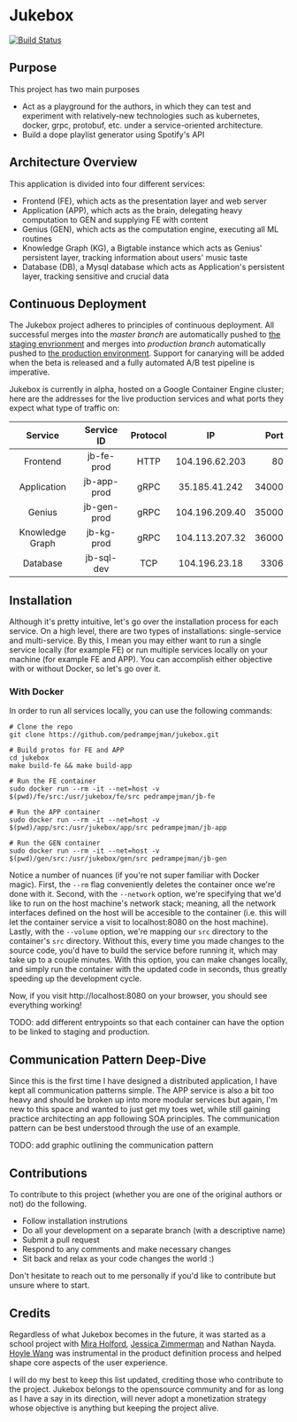 # Jukebox
[![Build Status](https://travis-ci.org/PedramPejman/jukebox.svg?branch=master)](https://travis-ci.org/PedramPejman/jukebox)

## Purpose

This project has two main purposes

- Act as a playground for the authors, in which they can test and experiment with relatively-new technologies such as kubernetes, docker, grpc, protobuf, etc. under a service-oriented architecture. 
- Build a dope playlist generator using Spotify's API

## Architecture Overview
This application is divided into four different services:

- Frontend (FE), which acts as the presentation layer and web server
- Application (APP), which acts as the brain, delegating heavy computation to GEN and supplying FE with content
- Genius (GEN), which acts as the computation engine, executing all ML routines
- Knowledge Graph (KG), a Bigtable instance which acts as Genius' persistent layer, tracking information about users' music taste
- Database (DB), a Mysql database which acts as Application's persistent layer, tracking sensitive and crucial data


## Continuous Deployment
The Jukebox project adheres to principles of continuous deployment. All successful merges into the *master branch* are automatically pushed to [the staging envrionment](http://staging.jukebox.life) and merges into *production branch* automatically pushed to [the production environment](http://jukebox.life). Support for canarying will be added when the beta is released and a fully automated A/B test pipeline is imperative.

Jukebox is currently in alpha, hosted on a Google Container Engine cluster; here are the addresses for the live production services and what ports they expect what type of traffic on:


| Service         | Service ID           | Protocol | IP              | Port  |
|:---------------:|:--------------------:|:--------:|:---------------:|------:|
| Frontend        | jb-fe-prod           | HTTP     | 104.196.62.203  | 80    |
| Application     | jb-app-prod          | gRPC     | 35.185.41.242   | 34000 |
| Genius          | jb-gen-prod          | gRPC     | 104.196.209.40  | 35000 |
| Knowledge Graph | jb-kg-prod           | gRPC     | 104.113.207.32  | 36000 |
| Database        | jb-sql-dev           | TCP      | 104.196.23.18   | 3306  |

## Installation

Although it's pretty intuitive, let's go over the installation process for each service. On a high level, there are two types of installations: single-service and multi-service. By this, I mean you may either want to run a single service locally (for example FE) or run multiple services locally on your machine (for example FE and APP). You can accomplish either objective with or without Docker, so let's go over it.

### With Docker
In order to run all services locally, you can use the following commands:

```{r, engine='bash', count_lines}
# Clone the repo
git clone https://github.com/pedrampejman/jukebox.git

# Build protos for FE and APP
cd jukebox
make build-fe && make build-app

# Run the FE container
sudo docker run --rm -it --net=host -v $(pwd)/fe/src:/usr/jukebox/fe/src pedrampejman/jb-fe

# Run the APP container
sudo docker run --rm -it --net=host -v $(pwd)/app/src:/usr/jukebox/app/src pedrampejman/jb-app

# Run the GEN container
sudo docker run --rm -it --net=host -v $(pwd)/gen/src:/usr/jukebox/gen/src pedrampejman/jb-gen
``` 

Notice a number of nuances (if you're not super familiar with Docker magic). First, the ```--rm``` flag conveniently deletes the container once we're done with it. Second, with the ``--network`` option, we're specifying that we'd like to run on the host machine's network stack; meaning, all the network interfaces defined on the host will be accesible to the container (i.e. this will let the container service a visit to localhost:8080 on the host machine). Lastly, with the ```--volume``` option, we're mapping our ```src``` directory to the container's ```src``` directory. Without this, every time you made changes to the source code, you'd have to build the service before running it, which may take up to a couple minutes. With this option, you can make changes locally, and simply run the container with the updated code in seconds, thus greatly speeding up the development cycle.

Now, if you visit http://localhost:8080 on your browser, you should see everything working!

TODO: add different entrypoints so that each container can have the option to be linked to staging and production.

## Communication Pattern Deep-Dive
Since this is the first time I have designed a distributed application, I have kept all communication patterns simple. The APP service is also a bit too heavy and should be broken up into more modular services but again, I'm new to this space and wanted to just get my toes wet, while still gaining practice architecting an app following SOA principles. The communication pattern can be best understood through the use of an example. 

TODO: add graphic outlining the communication pattern

## Contributions
To contribute to this project (whether you are one of the original authors or not) do the following.
- Follow installation instrutions
- Do all your development on a separate branch (with a descriptive name)
- Submit a pull request
- Respond to any comments and make necessary changes
- Sit back and relax as your code changes the world :)

Don't hesitate to reach out to me personally if you'd like to contribute but unsure where to start.

## Credits
Regardless of what Jukebox becomes in the future, it was started as a school project with [Mira Holford](https://www.linkedin.com/in/miraholford/), [Jessica Zimmerman](https://www.linkedin.com/in/jessica-zimmerman-3342b4a2/) and Nathan Nayda. [Hoyle Wang](https://www.linkedin.com/in/hoylewang/) was instrumental in the product definition process and helped shape core aspects of the user experience. 

I will do my best to keep this list updated, crediting those who contribute to the project. Jukebox belongs to the opensource community and for as long as I have a say in its direction, will never adopt a monetization strategy whose objective is anything but keeping the project alive.
